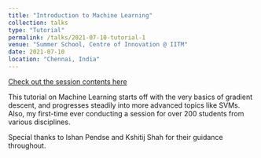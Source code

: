 ```yaml
---
title: "Introduction to Machine Learning"
collection: talks
type: "Tutorial"
permalink: /talks/2021-07-10-tutorial-1
venue: "Summer School, Centre of Innovation @ IITM"
date: 2021-07-10
location: "Chennai, India"
---
```


[Check out the session contents here](https://github.com/analytics-club-iitm/Summer-School-2021)

This tutorial on Machine Learning starts off with the very basics of gradient descent, and progresses steadily into more advanced topics like SVMs. Also, my first-time ever conducting a session for over 200 students from various disciplines.

Special thanks to Ishan Pendse and Kshitij Shah for their guidance throughout.
